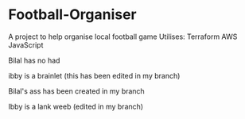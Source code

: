 
# Football-Organiser

A project to help organise local football game
Utilises:
Terraform
AWS
JavaScript

Bilal has no had

ibby is a brainlet (this has been edited in my branch)

Bilal's ass has been created in my branch


Ibby is a lank weeb (edited in my branch)

